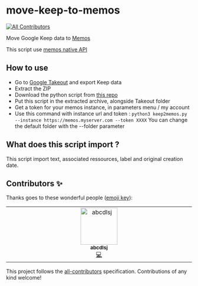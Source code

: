 # move-keep-to-memos
<!-- ALL-CONTRIBUTORS-BADGE:START - Do not remove or modify this section -->
[![All Contributors](https://img.shields.io/badge/all_contributors-1-orange.svg?style=flat-square)](#contributors-)
<!-- ALL-CONTRIBUTORS-BADGE:END -->
Move Google Keep data to [Memos](https://github.com/usememos/memos)

This script use [memos native API](https://memos.apidocumentation.com/reference)


## How to use
- Go to [Google Takeout](https://takeout.google.com/) and export Keep data
- Extract the ZIP
- Download the python script from [this repo](https://raw.githubusercontent.com/MatthieuTinnes/move-keep-to-memos/refs/heads/main/keep2memos.py)
- Put this script in the extracted archive, alongside Takeout folder
- Get a token for your memos instance, in parameters menu / my account
- Use this command with instance url and token : `python3 keep2memos.py --instance https://memos.myserver.com --token XXXX`
You can change the default folder with the --folder parameter


## What does this script import ? 

This script import text, associated ressources, label and original creation date.

## Contributors ✨

Thanks goes to these wonderful people ([emoji key](https://allcontributors.org/docs/en/emoji-key)):

<!-- ALL-CONTRIBUTORS-LIST:START - Do not remove or modify this section -->
<!-- prettier-ignore-start -->
<!-- markdownlint-disable -->
<table>
  <tbody>
    <tr>
      <td align="center" valign="top" width="14.28%"><a href="https://abcdlsj.github.io/"><img src="https://avatars.githubusercontent.com/u/37280497?v=4?s=100" width="100px;" alt="abcdlsj"/><br /><sub><b>abcdlsj</b></sub></a><br /><a href="https://github.com/MatthieuTinnes/move-keep-to-memos/commits?author=abcdlsj" title="Code">💻</a></td>
    </tr>
  </tbody>
</table>

<!-- markdownlint-restore -->
<!-- prettier-ignore-end -->

<!-- ALL-CONTRIBUTORS-LIST:END -->

This project follows the [all-contributors](https://github.com/all-contributors/all-contributors) specification. Contributions of any kind welcome!